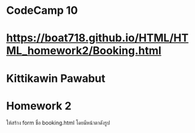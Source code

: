 # CodeCamp 10

# https://boat718.github.io/HTML/HTML_homework2/Booking.html

# Kittikawin Pawabut

# Homework 2

ให้สร้าง form ชื่อ booking.html โดยมีหน้าตาดังรูป 
